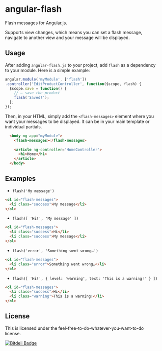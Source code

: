 # angular-flash

Flash messages for Angular.js.

Supports view changes, which means you can set a flash message, navigate to another view and your message will be displayed.

## Usage
After adding `angular-flash.js` to your project, add `flash` as a dependency to your module. Here is a simple example:

```javascript
angular.module('myModule', ['flash'])
.controller('EditProductController', function($scope, flash) {
  $scope.save = function() {
    // … save the product
    flash('Saved!');
  };
});
```

Then, in your HTML, simply add the `<flash-messages>` element where you want your messages to be displayed. It can be in your main template or individual partials.

```html
  <body ng-app="myModule">
    <flash-messages></flash-messages>
    
    <article ng-controller="HomeController">
      <h1>Home</h1>  
    </article>
  </body>
```

## Examples

 - `flash('My message')`

```html
<ol id="flash-messages">
  <li class="success">My message</li>
</ol>
```

 - `flash([ 'Hi!', 'My message' ])`

```html
<ol id="flash-messages">
  <li class="success">Hi</li>
  <li class="success">My message</li>
</ol>
```

 - `flash('error', 'Something went wrong…')`

```html
<ol id="flash-messages">
  <li class="error">Something went wrong…</li>
</ol>
```

 - `flash([ 'Hi!', { level: 'warning', text: 'This is a warning!' } ])`

```html
<ol id="flash-messages">
  <li class="success">Hi</li>
  <li class="warning">This is a warning!</li>
</ol>
```

## License
This is licensed under the feel-free-to-do-whatever-you-want-to-do license.


[![Bitdeli Badge](https://d2weczhvl823v0.cloudfront.net/gtramontina/angular-flash/trend.png)](https://bitdeli.com/free "Bitdeli Badge")

